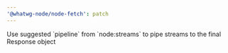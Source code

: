 ```yaml
---
'@whatwg-node/node-fetch': patch
---
```


Use suggested \`pipeline\` from \`node:streams\` to pipe streams to the final Response object
